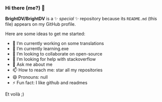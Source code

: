 ### Hi there (me?) 👋


**BrightDV/BrightDV** is a ✨ _special_ ✨ repository because its `README.md` (this file) appears on my GitHub profile.

Here are some ideas to get me started:

- 🔭 I’m currently working on some translations
- 🌱 I’m currently learning.exe
- 👯 I’m looking to collaborate on open-source
- 🤔 I’m looking for help with stackoverflow
- 💬 Ask me about me
- 📫 How to reach me: star all my repositories
- 😄 Pronouns: null
- ⚡ Fun fact: I like github and readmes

Et voilà ;)

